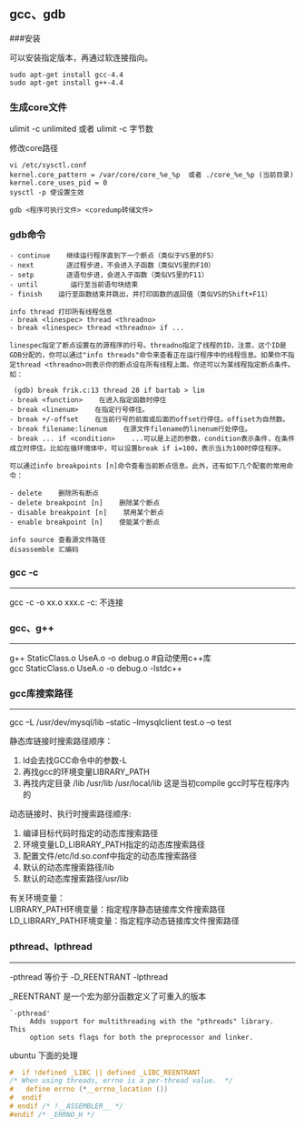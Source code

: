 ## gcc、gdb

###安装

可以安装指定版本，再通过软连接指向。
```
sudo apt-get install gcc-4.4 
sudo apt-get install g++-4.4 
```

### 生成core文件


ulimit -c unlimited  或者 ulimit -c 字节数   

修改core路径   
```
vi /etc/sysctl.conf   
kernel.core_pattern = /var/core/core_%e_%p  或者 ./core_%e_%p (当前目录)   
kernel.core_uses_pid = 0   
sysctl -p 使设置生效   

gdb <程序可执行文件> <coredump转储文件>
```

### gdb命令

```
- continue    继续运行程序直到下一个断点（类似于VS里的F5）
- next        逐过程步进，不会进入子函数（类似VS里的F10）
- setp        逐语句步进，会进入子函数（类似VS里的F11）
- until        运行至当前语句块结束
- finish    运行至函数结束并跳出，并打印函数的返回值（类似VS的Shift+F11）
```

```
info thread 打印所有线程信息
- break <linespec> thread <threadno>
- break <linespec> thread <threadno> if ...

linespec指定了断点设置在的源程序的行号。threadno指定了线程的ID，注意，这个ID是GDB分配的，你可以通过"info threads"命令来查看正在运行程序中的线程信息。如果你不指定thread <threadno>则表示你的断点设在所有线程上面。你还可以为某线程指定断点条件。如：
```

```
 (gdb) break frik.c:13 thread 28 if bartab > lim
- break <function>    在进入指定函数时停住
- break <linenum>    在指定行号停住。
- break +/-offset    在当前行号的前面或后面的offset行停住。offiset为自然数。
- break filename:linenum    在源文件filename的linenum行处停住。
- break ... if <condition>    ...可以是上述的参数，condition表示条件，在条件成立时停住。比如在循环境体中，可以设置break if i=100，表示当i为100时停住程序。

可以通过info breakpoints [n]命令查看当前断点信息。此外，还有如下几个配套的常用命令：

- delete    删除所有断点
- delete breakpoint [n]    删除某个断点
- disable breakpoint [n]    禁用某个断点
- enable breakpoint [n]    使能某个断点
```

```
info source 查看源文件路径
disassemble 汇编码
```

### gcc -c
____
gcc -c -o xx.o xxx.c
-c: 不连接


### gcc、g++
____
g++ StaticClass.o  UseA.o  -o debug.o #自动使用c++库   
gcc StaticClass.o  UseA.o  -o debug.o -lstdc++


### gcc库搜索路径
____
gcc –L /usr/dev/mysql/lib –static –lmysqlclient test.o –o test   

静态库链接时搜索路径顺序：

1. ld会去找GCC命令中的参数-L
2. 再找gcc的环境变量LIBRARY_PATH
3. 再找内定目录 /lib /usr/lib /usr/local/lib 这是当初compile gcc时写在程序内的

动态链接时、执行时搜索路径顺序:

1. 编译目标代码时指定的动态库搜索路径
2. 环境变量LD_LIBRARY_PATH指定的动态库搜索路径
3. 配置文件/etc/ld.so.conf中指定的动态库搜索路径
4. 默认的动态库搜索路径/lib
5. 默认的动态库搜索路径/usr/lib

有关环境变量：   
LIBRARY_PATH环境变量：指定程序静态链接库文件搜索路径   
LD_LIBRARY_PATH环境变量：指定程序动态链接库文件搜索路径


### pthread、lpthread
_____
-pthread 等价于 -D_REENTRANT -lpthread

_REENTRANT 是一个宏为部分函数定义了可重入的版本
```
`-pthread'
     Adds support for multithreading with the "pthreads" library.  This
     option sets flags for both the preprocessor and linker.
```
ubuntu 下面的处理
```c
#  if !defined _LIBC || defined _LIBC_REENTRANT
/* When using threads, errno is a per-thread value.  */
#   define errno (*__errno_location ())
#  endif
# endif /* !__ASSEMBLER__ */
#endif /* _ERRNO_H */

```

